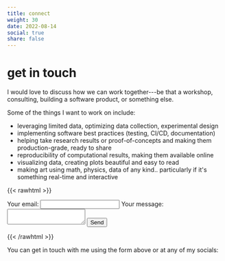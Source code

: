 ```yaml
---
title: connect
weight: 30
date: 2022-08-14
social: true
share: false
---
```


 # get in touch
I would love to discuss how we can work together---be that a workshop, consulting, building a software product, or something else.

Some of the things I want to work on include:
- leveraging limited data, optimizing data collection, experimental design
- implementing software best practices (testing, CI/CD, documentation)
- helping take research results or proof-of-concepts and making them production-grade, ready to share
- reproducibility of computational results, making them available online
- visualizing data, creating plots beautiful and easy to read
- making art using math, physics, data of any kind.. particularly if it's something real-time and interactive


{{< rawhtml >}}
<form
  action="https://formspree.io/f/mpilosov@gmail.com"
  method="POST"
>
  <label>
    Your email:
    <input type="email" name="email">
  </label>
  <label>
    Your message:
    <textarea name="message"></textarea>
  </label>
  <!-- your other form fields go here -->
  <button type="submit">Send</button>
</form>
{{< /rawhtml >}}


You can get in touch with me using the form above or at any of my socials:
